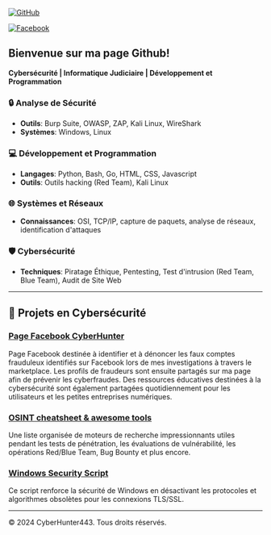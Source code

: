 [![GitHub](https://img.shields.io/badge/GitHub-CyberHunter443-181717?style=for-the-badge&logo=github)](https://github.com/cyberhunter443)

[![Facebook](https://img.shields.io/badge/Facebook-1877F2?style=for-the-badge&logo=facebook&logoColor=white)](https://www.facebook.com/share/JKT6SFrFciQnZBBA/?mibextid=LQQJ4d)

## Bienvenue sur ma page Github! 
**Cybersécurité | Informatique Judiciaire | Développement et Programmation**

### 🔒 Analyse de Sécurité
- **Outils**: Burp Suite, OWASP, ZAP, Kali Linux, WireShark
- **Systèmes**: Windows, Linux

### 💻 Développement et Programmation
- **Langages**: Python, Bash, Go, HTML, CSS, Javascript
- **Outils**: Outils hacking (Red Team), Kali Linux

### 🌐 Systèmes et Réseaux
- **Connaissances**: OSI, TCP/IP, capture de paquets, analyse de réseaux, identification d'attaques

### 🛡️ Cybersécurité
- **Techniques**: Piratage Éthique, Pentesting, Test d'intrusion (Red Team, Blue Team), Audit de Site Web

---

## 📂 Projets en Cybersécurité 

### [Page Facebook CyberHunter](https://www.facebook.com/share/JKT6SFrFciQnZBBA/?mibextid=LQQJ4d)
Page Facebook destinée à identifier et à dénoncer les faux comptes frauduleux identifiés sur Facebook lors de mes investigations à travers le marketplace. Les profils de fraudeurs sont ensuite partagés sur ma page afin de prévenir les cyberfraudes. Des ressources éducatives destinées à la cybersécurité sont également partagées quotidiennement pour les utilisateurs et les petites entreprises numériques. 

### [OSINT cheatsheet & awesome tools](https://github.com/cyberhunter443/cheatsheet)
Une liste organisée de moteurs de recherche impressionnants utiles pendant les tests de pénétration, les évaluations de vulnérabilité, les opérations Red/Blue Team, Bug Bounty et plus encore.

### [Windows Security Script](https://github.com/cyberhunter443/Windows-Security-Script) 
Ce script renforce la sécurité de Windows en désactivant les protocoles et algorithmes obsolètes pour les connexions TLS/SSL. 

---

&copy; 2024 CyberHunter443. Tous droits réservés.
